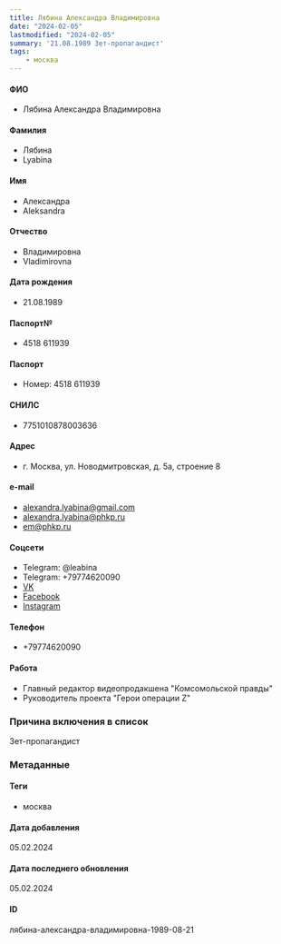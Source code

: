 ```yaml
---
title: Лябина Александра Владимировна
date: "2024-02-05"
lastmodified: "2024-02-05"
summary: '21.08.1989 Зет-пропагандист'
tags: 
    - москва
---
```

<!--# pp2-->
<!--## Фигурант-->
<!--### Личные данные-->
#### ФИО
- Лябина Александра Владимировна
#### Фамилия
- Лябина
- Lyabina
#### Имя
- Александра
- Aleksandra
#### Отчество
- Владимировна
- Vladimirovna
#### Дата рождения
- 21.08.1989
#### Паспорт№
- 4518 611939
#### Паспорт
- Номер: 4518 611939
#### СНИЛС
- 7751010878003636
#### Адрес
- г. Москва, ул. Новодмитровская, д. 5а, строение 8
#### e-mail
- alexandra.lyabina@gmail.com
- alexandra.lyabina@phkp.ru
- em@phkp.ru
#### Соцсети
- Telegram: @leabina
- Telegram: +79774620090
- [VK](https://vk.com/sashalyabina)
- [Facebook](https://www.facebook.com/alexandra.lyabina)
- [Instagram](https://www.instagram.com/lyabina_a/)
#### Телефон
- +79774620090
#### Работа
- Главный редактор видеопродакшена "Комсомольской правды"
- Руководитель проекта "Герои операции Z"
### Причина включения в список
Зет-пропагандист
### Метаданные
#### Теги
- москва
#### Дата добавления
05.02.2024
#### Дата последнего обновления
05.02.2024
#### ID
лябина-александра-владимировна-1989-08-21
<!--## END;-->
